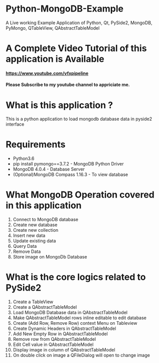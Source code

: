 # Python-MongoDB-Example
A Live working Example Application of Python, Qt, PySide2, MongoDB, PyMongo, QTableView, QAbstractTableModel

# A Complete Video Tutorial of this application is Available
#### https://www.youtube.com/vfxpipeline
#### Please Subscribe to my youtube channel to appriciate me.

# What is this application ?
This is a python application to load mongodb database data in pyside2 interface

# Requirements
* Python3.6
* pip install pymongo==3.7.2 - MongoDB Python Driver
* MongoDB 4.0.4 - Database Server
* (Optional)MongoDB Compass 1.16.3 - To view database

# What MongoDB Operation covered in this application
1. Connect to MongoDB database
2. Create new database
3. Create new collection
4. Insert new data
5. Update existing data
6. Query Data
7. Remove Data
8. Store image on MongoDb Database


# What is the core logics related to PySide2
1. Create a TableView
2. Create a QAbstractTableModel
3. Load MongoDB Database data in QAbstractTableModel
4. Make QAbstractTableModel rows inline editable to edit database
5. Create (Add Row, Remove Row) context Menu on Tableview
6. Create Dynamic Headers in QAbstractTableModel
7. Add New Empty Row in QAbstractTableModel
8. Remove row from QAbstractTableModel
9. Edit Cell value in QAbstractTableModel
10. Display image in column of QAbstractTableModel
11. On double click on image a QFileDialog will open to change image
